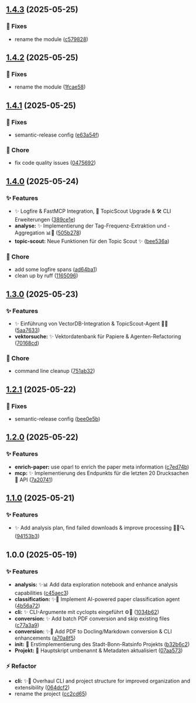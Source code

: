 ## [1.4.3](https://codeberg.org/machdenstaat/stadt-bonn-oparl/compare/v1.4.2...v1.4.3) (2025-05-25)

### :bug: Fixes

* rename the module ([c579828](https://codeberg.org/machdenstaat/stadt-bonn-oparl/commit/c579828a1738af2b8134fe1cc1a1677e5ff88ed1))

## [1.4.2](https://codeberg.org/machdenstaat/stadt-bonn-oparl/compare/v1.4.1...v1.4.2) (2025-05-25)

### :bug: Fixes

* rename the module ([1fcae58](https://codeberg.org/machdenstaat/stadt-bonn-oparl/commit/1fcae58b080c1f40b0f6e21352c8552bd226bfc5))

## [1.4.1](https://codeberg.org/machdenstaat/stadt-bonn-oparl/compare/v1.4.0...v1.4.1) (2025-05-25)

### :bug: Fixes

* semantic-release config ([e63a54f](https://codeberg.org/machdenstaat/stadt-bonn-oparl/commit/e63a54f394aa13d203ab972679240eac635d8654))

### :repeat: Chore

* fix code quality issues ([0475692](https://codeberg.org/machdenstaat/stadt-bonn-oparl/commit/0475692316a033811d98cb5c89e8592268bbb638))

## [1.4.0](https://codeberg.org/machdenstaat/stadt-bonn-oparl/compare/v1.3.0...v1.4.0) (2025-05-24)

### :sparkles: Features

* ✨ Logfire & FastMCP Integration, 🧠 TopicScout Upgrade & 🛠️ CLI Erweiterungen ([389ce1e](https://codeberg.org/machdenstaat/stadt-bonn-oparl/commit/389ce1ee974b6378d75ea77de290c764a0374651))
* **analyse:** ✨ Implementierung der Tag-Frequenz-Extraktion und -Aggregation 📊📄 ([505b278](https://codeberg.org/machdenstaat/stadt-bonn-oparl/commit/505b27862298d9c170f4d18af73130f19749c9ce))
* **topic-scout:** Neue Funktionen für den Topic Scout ✨ ([bee536a](https://codeberg.org/machdenstaat/stadt-bonn-oparl/commit/bee536a9649a15c62bd1c31de8260ae641494611))

### :repeat: Chore

* add some logfire spans ([ad64ba1](https://codeberg.org/machdenstaat/stadt-bonn-oparl/commit/ad64ba183e11ba3a36cfc2aab1a1cc1109154722))
* clean up by ruff ([1165096](https://codeberg.org/machdenstaat/stadt-bonn-oparl/commit/1165096ad1fadbeb4a35192658fdfd48e7456e2e))

## [1.3.0](https://codeberg.org/machdenstaat/stadt-bonn-oparl/compare/v1.2.1...v1.3.0) (2025-05-23)

### :sparkles: Features

* ✨ Einführung von VectorDB-Integration & TopicScout-Agent 🕵️‍♀️ ([5aa7633](https://codeberg.org/machdenstaat/stadt-bonn-oparl/commit/5aa76336cb6b86276a313ac9f44b88dfaf9f5a78))
* **vektorsuche:** ✨ Vektordatenbank für Papiere & Agenten-Refactoring ([70168cd](https://codeberg.org/machdenstaat/stadt-bonn-oparl/commit/70168cd75e1a58afb17f6d345c7e0ed393bc6839))

### :repeat: Chore

* command line cleanup ([751ab32](https://codeberg.org/machdenstaat/stadt-bonn-oparl/commit/751ab320847a50ed193b07d58f8084a230734bcb))

## [1.2.1](https://codeberg.org/machdenstaat/stadt-bonn-oparl/compare/v1.2.0...v1.2.1) (2025-05-22)

### :bug: Fixes

* semantic-release config ([bee0e5b](https://codeberg.org/machdenstaat/stadt-bonn-oparl/commit/bee0e5b0f42619aea0de9d19bb124d6d1a142c82))

## [1.2.0](https://codeberg.org/machdenstaat/stadt-bonn-oparl/compare/v1.1.0...v1.2.0) (2025-05-22)

### :sparkles: Features

* **enrich-paper:** use oparl to enrich the paper meta information ([c7ed74b](https://codeberg.org/machdenstaat/stadt-bonn-oparl/commit/c7ed74b1468d221e6eb7c1c2b9aad8e9a7c38a2f))
* **mcp:** ✨ Implementierung des Endpunkts für die letzten 20 Drucksachen 📄 API ([7a20741](https://codeberg.org/machdenstaat/stadt-bonn-oparl/commit/7a207415dc15c42669bc086da4234d9a3d377e5c))

## [1.1.0](https://codeberg.org/machdenstaat/stadt-bonn-oparl/compare/v1.0.0...v1.1.0) (2025-05-21)

### :sparkles: Features

* ✨ Add analysis plan, find failed downloads & improve processing 🚀📄🔍 ([94153b3](https://codeberg.org/machdenstaat/stadt-bonn-oparl/commit/94153b3516e4f4106c4d2ad38f44012b3f18c2d9))

## 1.0.0 (2025-05-19)

### :sparkles: Features

* **analysis:** ✨📊 Add data exploration notebook and enhance analysis capabilities ([c45aec3](https://codeberg.org/machdenstaat/stadt-bonn-oparl/commit/c45aec3f441241cd3e0ebea46d754313bdb6b929))
* **classification:** ✨🤖 Implement AI-powered paper classification agent ([4b56a72](https://codeberg.org/machdenstaat/stadt-bonn-oparl/commit/4b56a72a4878c5c67515db01f0d1618fa973e0ac))
* **cli:** ✨ CLI-Argumente mit cyclopts eingeführt ⚙️📄 ([1034b62](https://codeberg.org/machdenstaat/stadt-bonn-oparl/commit/1034b6205896263e78bef55e369cb0df7ae1df17))
* **conversion:** ✨ Add batch PDF conversion and skip existing files ([c77a3a9](https://codeberg.org/machdenstaat/stadt-bonn-oparl/commit/c77a3a9816c6fcb84c91a99cab0ee0cd45b91651))
* **conversion:** ✨📄 Add PDF to Docling/Markdown conversion & CLI enhancements ([a70a8f5](https://codeberg.org/machdenstaat/stadt-bonn-oparl/commit/a70a8f581aaa83b2b5771f461ea4bc10c0612209))
* **init:** 🚀 Erstimplementierung des Stadt-Bonn-Ratsinfo Projekts ([b32b6c2](https://codeberg.org/machdenstaat/stadt-bonn-oparl/commit/b32b6c254a82e1b7fd7e262cddc9e2de6c76d7ca))
* **Projekt:** 🚀 Hauptskript umbenannt & Metadaten aktualisiert ([07aa573](https://codeberg.org/machdenstaat/stadt-bonn-oparl/commit/07aa5733bda6ae311f83ea3e1107953d6a8bd6b8))

### :zap: Refactor

* **cli:** ✨🚚 Overhaul CLI and project structure for improved organization and extensibility ([064dcf2](https://codeberg.org/machdenstaat/stadt-bonn-oparl/commit/064dcf2531bf9c6786647ccfa7c0c56d6153c879))
* rename the project ([cc2cd65](https://codeberg.org/machdenstaat/stadt-bonn-oparl/commit/cc2cd65a9ab45e3d445b04caf2b5339309f48211))
